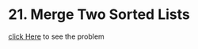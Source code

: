 # 21. Merge Two Sorted Lists
[click Here](https://leetcode.com/problems/merge-two-sorted-lists/) to see the problem
